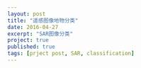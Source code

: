 ```yaml
---
layout: post
title: "遥感图像地物分类"
date: 2016-04-27
excerpt: "SAR图像分类"
project: true
published: true
tags: [prject post, SAR, classification]
---
```



